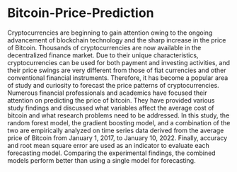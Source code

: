 # Bitcoin-Price-Prediction
Cryptocurrencies are beginning to gain attention owing to the ongoing advancement of blockchain technology and the sharp increase in the price of Bitcoin. Thousands of cryptocurrencies are
now available in the decentralized finance market. Due to their unique characteristics, cryptocurrencies can be used for both payment and investing activities, and their price swings are very different from those of fiat currencies and other conventional financial instruments. Therefore, it has become a popular area of study and curiosity to forecast the price patterns of cryptocurrencies. Numerous financial professionals and academics have focused their attention on predicting the price of bitcoin. They have provided various study findings and discussed what variables affect the average cost of bitcoin and what research problems need to be addressed. In this study, the random forest model, the gradient boosting model, and a combination of the two are
empirically analyzed on time series data derived from the average price of Bitcoin from January 1, 2017, to January 10, 2022. Finally, accuracy and root mean square error are used as an indicator to evaluate each forecasting model. Comparing the experimental findings, the combined models perform better than using a single model for forecasting.
